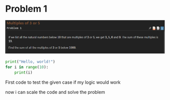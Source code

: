 # Problem 1
<img src="P1.png">

```python
print("Hello, world!")
for i in range(10):
    print(i)  
```
First code to test the given case if my logic would work 

now i can scale the code and solve the problem 